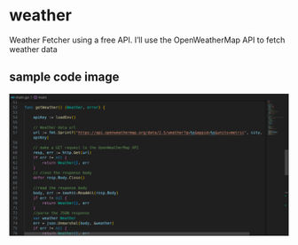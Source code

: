 # weather
 Weather Fetcher using a free API.  I’ll use the OpenWeatherMap API to fetch weather data

## sample code image
![code sample](/weathercode.png)